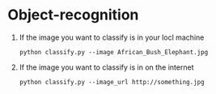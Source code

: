 # Object-recognition
1. If the image you want to classify is in your locl machine

    `python classify.py --image African_Bush_Elephant.jpg`
2. If the image you want to classify is in on the internet
  
    `python classify.py --image_url http://something.jpg`
